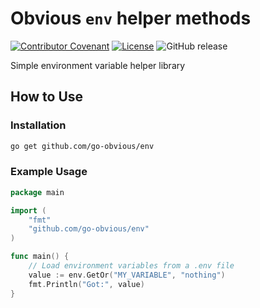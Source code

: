 # Obvious `env` helper methods

[![Contributor Covenant](https://img.shields.io/badge/Contributor%20Covenant-2.1-4baaaa.svg)](CODE-OF-CONDUCT.md)
[![License](https://img.shields.io/badge/License-Apache%202.0-blue.svg)](LICENSE)
![GitHub release](https://img.shields.io/github/release/go-obvious/env.svg)


Simple environment variable helper library

## How to Use


### Installation

```sh
go get github.com/go-obvious/env
```

### Example Usage

```go
package main

import (
    "fmt"
    "github.com/go-obvious/env"
)

func main() {
    // Load environment variables from a .env file
    value := env.GetOr("MY_VARIABLE", "nothing")
    fmt.Println("Got:", value)
}
```

